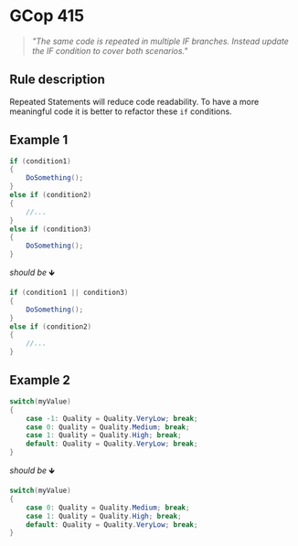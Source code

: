 ﻿# GCop 415

> *"The same code is repeated in multiple IF branches. Instead update the IF condition to cover both scenarios."*

## Rule description

Repeated Statements will reduce code readability. To have a more meaningful code it is better to refactor these `if` conditions.

## Example 1

```csharp
if (condition1)
{
    DoSomething();
}
else if (condition2)
{
    //...
}
else if (condition3)
{
    DoSomething();
}
```

*should be* 🡻

```csharp
if (condition1 || condition3)
{
    DoSomething();
}
else if (condition2)
{
    //...
}
```

## Example 2

```csharp
switch(myValue)
{
    case -1: Quality = Quality.VeryLow; break;
    case 0: Quality = Quality.Medium; break;
    case 1: Quality = Quality.High; break;
    default: Quality = Quality.VeryLow; break;    
}
```

*should be* 🡻

```csharp
switch(myValue)
{
    case 0: Quality = Quality.Medium; break;
    case 1: Quality = Quality.High; break;
    default: Quality = Quality.VeryLow; break;    
}
```
